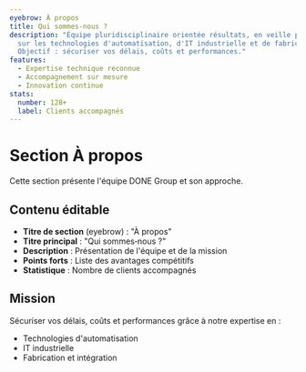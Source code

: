 ```yaml
---
eyebrow: À propos
title: Qui sommes‑nous ?
description: "Équipe pluridisciplinaire orientée résultats, en veille permanente
  sur les technologies d'automatisation, d'IT industrielle et de fabrication.
  Objectif : sécuriser vos délais, coûts et performances."
features:
  - Expertise technique reconnue
  - Accompagnement sur mesure
  - Innovation continue
stats:
  number: 128+
  label: Clients accompagnés
---
```


# Section À propos

Cette section présente l'équipe DONE Group et son approche.

## Contenu éditable

- **Titre de section** (eyebrow) : "À propos"
- **Titre principal** : "Qui sommes‑nous ?"
- **Description** : Présentation de l'équipe et de la mission
- **Points forts** : Liste des avantages compétitifs
- **Statistique** : Nombre de clients accompagnés

## Mission

Sécuriser vos délais, coûts et performances grâce à notre expertise en :

- Technologies d'automatisation
- IT industrielle
- Fabrication et intégration
